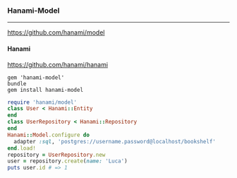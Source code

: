 ### Hanami-Model
---
https://github.com/hanami/model
#### Hanami
https://github.com/hanami/hanami


```
gem 'hanami-model'
bundle
gem install hanami-model
```

```ruby
require 'hanami/model'
class User < Hanami::Entity
end
class UserRepository < Hanami::Repository
end
Hanami::Model.configure do
  adapter :sql, 'postgres://username.password@localhost/bookshelf'
end.load!
repository = UserRepository.new
user = repository.create(name: 'Luca')
puts user.id # => 1

















```




